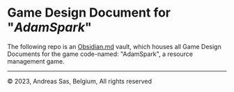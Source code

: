 # Game Design Document for "*AdamSpark*"
The following repo is an [Obsidian.md](https://obsidian.md/) vault, which houses all Game Design Documents for the game code-named: "AdamSpark", a resource management game.

---
© 2023, Andreas Sas, Belgium, All rights reserved